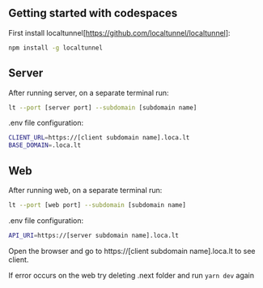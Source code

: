 ## Getting started with codespaces

First install localtunnel[https://github.com/localtunnel/localtunnel]:

```bash
npm install -g localtunnel
```

## Server

After running server, on a separate terminal run:

```bash
lt --port [server port] --subdomain [subdomain name]
```

.env file configuration:

```bash
CLIENT_URL=https://[client subdomain name].loca.lt
BASE_DOMAIN=.loca.lt
```

## Web

After running web, on a separate terminal run:

```bash
lt --port [web port] --subdomain [subdomain name]
```

.env file configuration:

```bash
API_URI=https://[server subdomain name].loca.lt
```

Open the browser and go to https://[client subdomain name].loca.lt to see client.

If error occurs on the web try deleting .next folder and run `yarn dev` again
